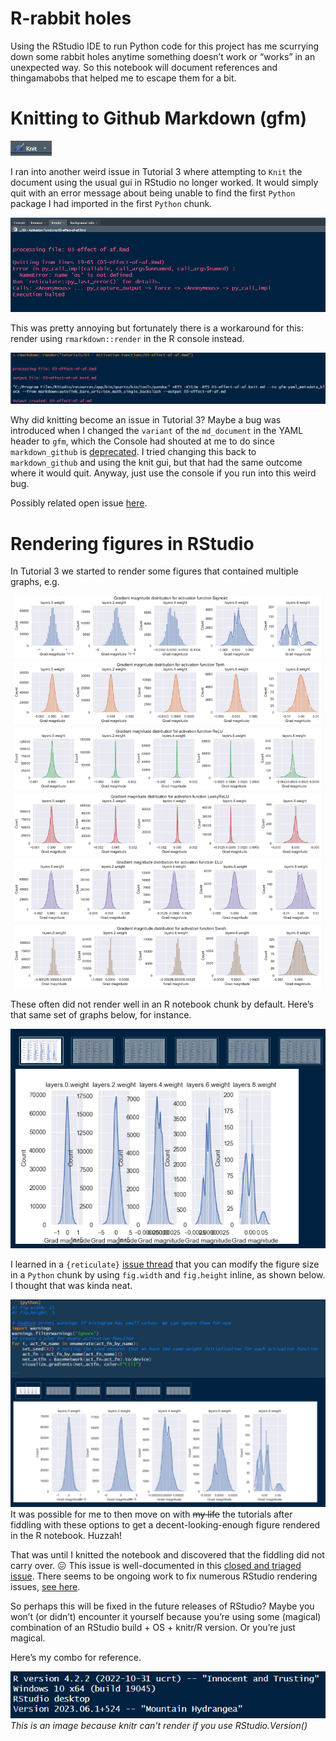 # R-rabbit holes

Using the RStudio IDE to run Python code for this project has me
scurrying down some rabbit holes anytime something doesn’t work or
“works” in an unexpected way. So this notebook will document references
and thingamabobs that helped me to escape them for a bit.

# Knitting to Github Markdown (gfm)

![](images/knit-gui.PNG)

I ran into another weird issue in Tutorial 3 where attempting to `Knit`
the document using the usual gui in RStudio no longer worked. It would
simply quit with an error message about being unable to find the first
`Python` package I had imported in the first `Python` chunk.

![](images/render-using-knit-gui.PNG)

This was pretty annoying but fortunately there is a workaround for this:
render using `rmarkdown::render` in the R console instead.

[![](images/render-using-console.PNG)](https://github.com/rstudio/reticulate/issues/863#issuecomment-1096556772)

Why did knitting become an issue in Tutorial 3? Maybe a bug was
introduced when I changed the `variant` of the `md_document` in the YAML
header to `gfm`, which the Console had shouted at me to do since
`markdown_github` is
[deprecated](https://github.com/r-lib/pkgdown/pull/1473). I tried
changing this back to `markdown_github` and using the knit gui, but that
had the same outcome where it would quit. Anyway, just use the console
if you run into this weird bug.

Possibly related open issue
[here](https://github.com/rstudio/reticulate/issues/863).

# Rendering figures in RStudio

In Tutorial 3 we started to render some figures that contained multiple
graphs, e.g.

[![](images/tut3-visual.PNG)](https://uvadlc-notebooks.readthedocs.io/en/latest/tutorial_notebooks/tutorial3/Activation_Functions.html#Visualizing-the-gradient-flow-after-initialization)

These often did not render well in an R notebook chunk by default.
Here’s that same set of graphs below, for instance.

![](images/tut3-visual-rchunk-bad.PNG)

I learned in a `{reticulate}` [issue
thread](https://github.com/rstudio/reticulate/issues/1140#issuecomment-1625607199)
that you can modify the figure size in a `Python` chunk by using
`fig.width` and `fig.height` inline, as shown below. I thought that was
kinda neat.

![](images/tut3-visual-rchunk-better.PNG)It was possible for me to then
move on with ~~my life~~ the tutorials after fiddling with these options
to get a decent-looking-enough figure rendered in the R notebook.
Huzzah!

That was until I knitted the notebook and discovered that the fiddling
did not carry over. 😖 This issue is well-documented in this [closed and
triaged
issue](https://github.com/rstudio/rstudio/issues/4521#issuecomment-1414371481).
There seems to be ongoing work to fix numerous RStudio rendering issues,
[see here](https://github.com/rstudio/rstudio/issues/12740).

So perhaps this will be fixed in the future releases of RStudio? Maybe
you won’t (or didn’t) encounter it yourself because you’re using some
(magical) combination of an RStudio build + OS + knitr/R version. Or
you’re just magical.

Here’s my combo for reference.

[![](images/version-info.PNG)](https://community.rstudio.com/t/rstudio-version-not-found-on-knit/8088/3)
*This is an image because knitr can't render if you use
RStudio.Version()*
